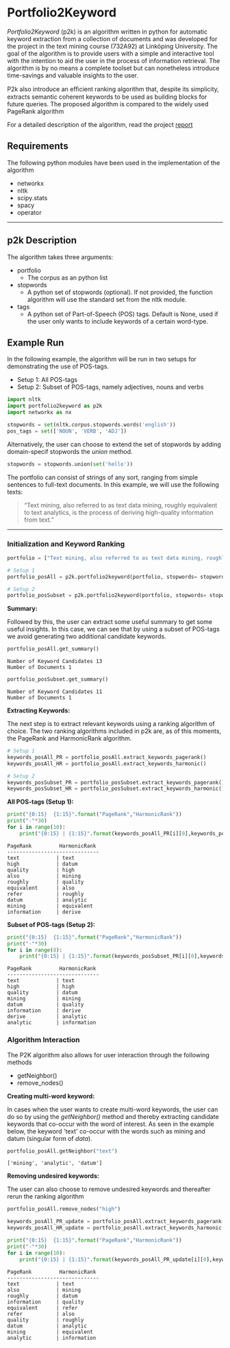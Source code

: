 
# Portfolio2Keyword

*Portfolio2Keyword* (p2k) is an algorithm written in python for automatic keyword extraction from a collection of documents and was developed for the project in the text mining course (732A92) at Linköping University. The goal of the algorithm is to provide users with a simple and interactive tool with the intention to aid the user in the process of information retrieval. The algorithm is by no means a complete toolset but can nonetheless introduce time-savings and valuable insights to the user.  

P2k also introduce an eﬃcient ranking algorithm that, despite its simplicity, extracts semantic coherent keywords to be used as building blocks for future queries. The proposed algorithm is compared to the widely used PageRank algorithm
  
For a detailed description of the algorithm, read the project [report]() 


## Requirements

The following python modules have been used in the implementation of the algorithm

* networkx
* nltk
* scipy.stats
* spacy
* operator

____


## p2k Description

The algorithm takes three arguments:

* portfolio
    + The corpus as an python list
* stopwords
    + A python set of stopwords (optional). If not provided, the function algorithm will use the standard set from the nltk module.
* tags
    + A python set of Part-of-Speech (POS) tags. Default is None, used if the user only wants to include keywords of a certain word-type.
    
    
## Example Run

In the following example, the algorithm will be run in two setups for demonstrating the use of POS-tags.

* Setup 1: All POS-tags
* Setup 2: Subset of POS-tags, namely adjectives, nouns and verbs


```python
import nltk
import portfolio2keyword as p2k
import networkx as nx

stopwords = set(nltk.corpus.stopwords.words('english'))
pos_tags = set(['NOUN', 'VERB', 'ADJ'])
```

Alternatively, the user can choose to extend the set of stopwords by adding domain-specif stopwords the _union_ method.


```python
stopwords = stopwords.union(set('hello'))
```

The portfolio can consist of strings of any sort, ranging from simple sentences to full-text documents. In this example, we will use the following texts:

> “Text mining, also referred to as text data mining, roughly equivalent to text analytics, is the process of deriving high-quality information from text.”


---

### Initialization and Keyword Ranking


```python
portfolio = ["Text mining, also referred to as text data mining, roughly equivalent to text analytics, is the process of deriving high-quality information from text"]

# Setup 1
portfolio_posAll = p2k.portfolio2keyword(portfolio, stopwords= stopwords)

# Setup 2
portfolio_posSubset = p2k.portfolio2keyword(portfolio, stopwords= stopwords, tags=pos_tags)
```

__Summary:__  

Followed by this, the user can extract some useful summary to get some useful insights. In this case, we can see that by using a subset of POS-tags we avoid generating two additional candidate keywords.


```python
portfolio_posAll.get_summary()
```

    Number of Keyword Candidates 13
    Number of Documents 1



```python
portfolio_posSubset.get_summary()
```

    Number of Keyword Candidates 11
    Number of Documents 1


__Extracting Keywords:__

The next step is to extract relevant keywords using a ranking algorithm of choice. The two ranking algorithms included in p2k are, as of this moments, the PageRank and HarmonicRank algorithm.


```python
# Setup 1
keywords_posAll_PR = portfolio_posAll.extract_keywords_pagerank()
keywords_posAll_HR = portfolio_posAll.extract_keywords_harmonic()

# Setup 2
keywords_posSubset_PR = portfolio_posSubset.extract_keywords_pagerank()
keywords_posSubset_HR = portfolio_posSubset.extract_keywords_harmonic()
```

__All POS-tags (Setup 1):__
 


```python
print("{0:15}  {1:15}".format("PageRank","HarmonicRank"))
print("-"*30)
for i in range(10):
    print("{0:15} | {1:15}".format(keywords_posAll_PR[i][0],keywords_posAll_HR[i][0]))
```

    PageRank         HarmonicRank   
    ------------------------------
    text            | text           
    high            | datum          
    quality         | high           
    also            | mining         
    roughly         | quality        
    equivalent      | also           
    refer           | roughly        
    datum           | analytic       
    mining          | equivalent     
    information     | derive         


__Subset of POS-tags (Setup 2):__


```python
print("{0:15}  {1:15}".format("PageRank","HarmonicRank"))
print("-"*30)
for i in range(8):
    print("{0:15} | {1:15}".format(keywords_posSubset_PR[i][0],keywords_posSubset_HR[i][0]))
```

    PageRank         HarmonicRank   
    ------------------------------
    text            | text           
    high            | high           
    quality         | datum          
    mining          | mining         
    datum           | quality        
    information     | derive         
    derive          | analytic       
    analytic        | information    


### Algorithm Interaction

The P2K algorithm also allows for user interaction through the following methods

* getNeighbor()
* remove_nodes()

__Creating multi-word keyword:__

In cases when the user wants to create multi-word keywords, the user can do so by using the _getNeighbor()_ method and thereby extracting candidate keywords that co-occur with the word of interest. As seen in the example below, the keyword 'text' co-occur with the words such as mining and datum (singular form of _data_).


```python
portfolio_posAll.getNeighbor("text")
```




    ['mining', 'analytic', 'datum']



__Removing undesired keywords:__

The user can also choose to remove undesired keywords and thereafter rerun the ranking algorithm


```python
portfolio_posAll.remove_nodes("high")

keywords_posAll_PR_update = portfolio_posAll.extract_keywords_pagerank()
keywords_posAll_HR_update = portfolio_posAll.extract_keywords_harmonic()

print("{0:15}  {1:15}".format("PageRank","HarmonicRank"))
print("-"*30)
for i in range(10):
    print("{0:15} | {1:15}".format(keywords_posAll_PR_update[i][0],keywords_posAll_HR_update[i][0]))

```

    PageRank         HarmonicRank   
    ------------------------------
    text            | text           
    also            | mining         
    roughly         | datum          
    information     | quality        
    equivalent      | refer          
    refer           | also           
    quality         | roughly        
    datum           | analytic       
    mining          | equivalent     
    analytic        | information    


